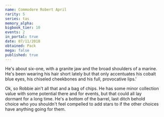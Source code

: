 ```yaml
---
name: Commodore Robert April
rarity: 5
series: tas
memory_alpha:
bigbook_tier: 10
events: 2
in_portal: true
date: 07/11/2018
obtained: Pack
mega: false
published: true
---
```


He's about six-one, with a granite jaw and the broad shoulders of a marine. He's been wearing his hair short lately but that only accentuates his cobalt blue eyes, his chiseled cheekbones and his full, provocative lips.'

Ok, so Robbie ain't all that and a bag of chips. He has some minor collection value with some potential there and for events, but that could all lay dormant for a long time. He's a bottom of the barrel, last ditch behold choice who you shouldn't feel compelled to add stars to if the other choices have anything going for them.
